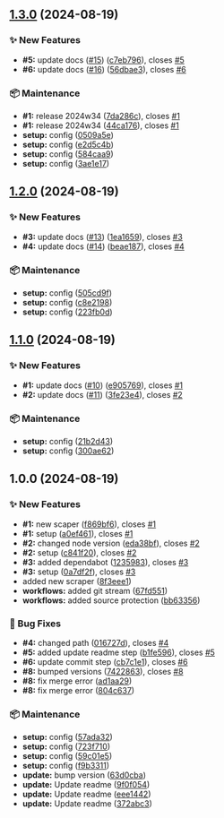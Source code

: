 ## [1.3.0](https://github.com/extrapreneur/.github/compare/v1.2.0...v1.3.0) (2024-08-19)


### :sparkles: New Features

* **#5:** update docs ([#15](https://github.com/extrapreneur/.github/issues/15)) ([c7eb796](https://github.com/extrapreneur/.github/commit/c7eb7960a18d5894ae25f7af9a7f70a09894e1db)), closes [#5](https://github.com/extrapreneur/.github/issues/5)
* **#6:** update docs ([#16](https://github.com/extrapreneur/.github/issues/16)) ([56dbae3](https://github.com/extrapreneur/.github/commit/56dbae34556160ed7277a047a29804ebdfdd1c85)), closes [#6](https://github.com/extrapreneur/.github/issues/6)


### :package: Maintenance

* **#1:** release 2024w34 ([7da286c](https://github.com/extrapreneur/.github/commit/7da286c7f7818290cbabbfca2e9a4267001aafe4)), closes [#1](https://github.com/extrapreneur/.github/issues/1)
* **#1:** release 2024w34 ([44ca176](https://github.com/extrapreneur/.github/commit/44ca176097a401c99229974d580e31f5e7c1b1c8)), closes [#1](https://github.com/extrapreneur/.github/issues/1)
* **setup:** config ([0509a5e](https://github.com/extrapreneur/.github/commit/0509a5e2946213d7cd8089df1590ecb5b0407b9d))
* **setup:** config ([e2d5c4b](https://github.com/extrapreneur/.github/commit/e2d5c4b44a47fa456f33f1558c3d47c2df524c59))
* **setup:** config ([584caa9](https://github.com/extrapreneur/.github/commit/584caa943b0841314942c99c2e16b68239012eb8))
* **setup:** config ([3ae1e17](https://github.com/extrapreneur/.github/commit/3ae1e17efdd86a9e917c0f7f900e1b428643a8dc))

## [1.2.0](https://github.com/extrapreneur/.github/compare/v1.1.0...v1.2.0) (2024-08-19)


### :sparkles: New Features

* **#3:** update docs ([#13](https://github.com/extrapreneur/.github/issues/13)) ([1ea1659](https://github.com/extrapreneur/.github/commit/1ea1659059f015e25a48d063bda9b697ba9af995)), closes [#3](https://github.com/extrapreneur/.github/issues/3)
* **#4:** update docs ([#14](https://github.com/extrapreneur/.github/issues/14)) ([beae187](https://github.com/extrapreneur/.github/commit/beae187ded29ed6d0e1962c361371373feaca484)), closes [#4](https://github.com/extrapreneur/.github/issues/4)


### :package: Maintenance

* **setup:** config ([505cd9f](https://github.com/extrapreneur/.github/commit/505cd9fbff385f7a75bba8442a1c9c5f3e432259))
* **setup:** config ([c8e2198](https://github.com/extrapreneur/.github/commit/c8e2198796a37e2a7f43a123fa03d37646bbe150))
* **setup:** config ([223fb0d](https://github.com/extrapreneur/.github/commit/223fb0d05de2eac2a170da3a40245f471402f5dc))

## [1.1.0](https://github.com/extrapreneur/.github/compare/v1.0.0...v1.1.0) (2024-08-19)


### :sparkles: New Features

* **#1:** update docs ([#10](https://github.com/extrapreneur/.github/issues/10)) ([e905769](https://github.com/extrapreneur/.github/commit/e905769b9e687c397cba7b68807afb3f5a499e28)), closes [#1](https://github.com/extrapreneur/.github/issues/1)
* **#2:** update docs ([#11](https://github.com/extrapreneur/.github/issues/11)) ([3fe23e4](https://github.com/extrapreneur/.github/commit/3fe23e489682df62fbd4a506bf2f438bf3e4a239)), closes [#2](https://github.com/extrapreneur/.github/issues/2)


### :package: Maintenance

* **setup:** config ([21b2d43](https://github.com/extrapreneur/.github/commit/21b2d43cfb9ffa24bbcd4bc9656e10da13fe1bec))
* **setup:** config ([300ae62](https://github.com/extrapreneur/.github/commit/300ae6258ccdc05caaced8143b80fc58bf3d30fe))

## 1.0.0 (2024-08-19)


### :sparkles: New Features

* **#1:** new scaper ([f869bf6](https://github.com/extrapreneur/.github/commit/f869bf60c523024674d864b3937059c2283b9610)), closes [#1](https://github.com/extrapreneur/.github/issues/1)
* **#1:** setup ([a0ef461](https://github.com/extrapreneur/.github/commit/a0ef461c001b4705d817aee9a66aaeb531f097f1)), closes [#1](https://github.com/extrapreneur/.github/issues/1)
* **#2:** changed node version ([eda38bf](https://github.com/extrapreneur/.github/commit/eda38bf08318562b37e38cbef91c7eff5b6b80ae)), closes [#2](https://github.com/extrapreneur/.github/issues/2)
* **#2:** setup ([c841f20](https://github.com/extrapreneur/.github/commit/c841f20b3e11fb63bcb9884c4c4fe445c0240422)), closes [#2](https://github.com/extrapreneur/.github/issues/2)
* **#3:** added dependabot ([1235983](https://github.com/extrapreneur/.github/commit/12359830def13c7fe83fb30a84ace500f78c9082)), closes [#3](https://github.com/extrapreneur/.github/issues/3)
* **#3:** setup ([0a7df2f](https://github.com/extrapreneur/.github/commit/0a7df2f302854d07b56e21fdd5a193d2066e45ed)), closes [#3](https://github.com/extrapreneur/.github/issues/3)
* added new scraper ([8f3eee1](https://github.com/extrapreneur/.github/commit/8f3eee11cffb8b0a72696aab559142fee4d7ae4c))
* **workflows:** added git stream ([67fd551](https://github.com/extrapreneur/.github/commit/67fd551d4820e11de7aadacb77b07e7728016703))
* **workflows:** added source protection ([bb63356](https://github.com/extrapreneur/.github/commit/bb63356179a0416c34368a9213e654dc440fd381))


### :bug: Bug Fixes

* **#4:** changed path ([016727d](https://github.com/extrapreneur/.github/commit/016727dd9c44a665f16a0f2c8460e0ad72968ca9)), closes [#4](https://github.com/extrapreneur/.github/issues/4)
* **#5:** added update readme step ([b1fe596](https://github.com/extrapreneur/.github/commit/b1fe596056e103cb565fc3f73a31c5910c36e06d)), closes [#5](https://github.com/extrapreneur/.github/issues/5)
* **#6:** update commit step ([cb7c1e1](https://github.com/extrapreneur/.github/commit/cb7c1e1a0b807ff51d1996a2d7f09683fc7b5752)), closes [#6](https://github.com/extrapreneur/.github/issues/6)
* **#8:** bumped versions ([7422863](https://github.com/extrapreneur/.github/commit/7422863efc6df1baeb2e303bb98a787ac58f0ae1)), closes [#8](https://github.com/extrapreneur/.github/issues/8)
* **#8:** fix merge error ([ad1aa29](https://github.com/extrapreneur/.github/commit/ad1aa29d895d34d72380e7a0deecb48a968e4a06))
* **#8:** fix merge error ([804c637](https://github.com/extrapreneur/.github/commit/804c637657baf4b553fee1f654682ddb28ea6488))


### :package: Maintenance

* **setup:** config ([57ada32](https://github.com/extrapreneur/.github/commit/57ada32c6c242a8ad32068859b76812754263b9b))
* **setup:** config ([723f710](https://github.com/extrapreneur/.github/commit/723f7108c32e09662dc9886cf2ec9798d509ccc0))
* **setup:** config ([59c01e5](https://github.com/extrapreneur/.github/commit/59c01e56a425e5d6148865af8efa60b9522cfe72))
* **setup:** config ([f9b3311](https://github.com/extrapreneur/.github/commit/f9b3311411fb5e74a0c642ef330bf4b06e91dd2b))
* **update:** bump version ([63d0cba](https://github.com/extrapreneur/.github/commit/63d0cba78ebb3c129f9cd3cae869b8840b6178a3))
* **update:** Update readme ([9f0f054](https://github.com/extrapreneur/.github/commit/9f0f054aaac546dcc7df0f73b9eaecd40b14bbea))
* **update:** Update readme ([eee1442](https://github.com/extrapreneur/.github/commit/eee14429078f13c907963f8e9d428b74dd07c2e8))
* **update:** Update readme ([372abc3](https://github.com/extrapreneur/.github/commit/372abc3d662a2da824f22cedc75290e70151aa59))

